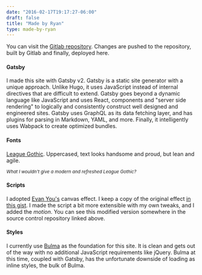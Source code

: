 ```yaml
---
date: "2016-02-17T19:17:27-06:00"
draft: false
title: "Made by Ryan"
type: made-by-ryan
---
```


You can visit the [Gitlab repository](https://gitlab.com/ryanmr/ryanrampersad.com). Changes are pushed to the repository, built by Gitlab and finally, deployed here.

#### Gatsby

I made this site with Gatsby v2. Gatsby is a static site generator with a unique approach. Unlike Hugo, it uses JavaScript instead of internal directives that are difficult to extend. Gatsby goes beyond a dynamic language like JavaScript and uses React, components and "server side rendering" to logically and consistently construct well designed and engineered sites. Gatsby uses GraphQL as its data fetching layer, and has plugins for parsing in Markdown, YAML, and more. Finally, it intelligently uses Wabpack to create optimized bundles.

#### Fonts

[League Gothic](https://www.theleagueofmoveabletype.com/league-gothic). Uppercased, text looks handsome and proud, but lean and agile.

<small>_What I wouldn't give a modern and refreshed League Gothic?_</small>

#### Scripts

I adopted [Evan You's](http://evanyou.me/) canvas effect. I keep a copy of the original effect [in this gist](https://gist.github.com/ryanmr/205ef4297e7821fad088). I made the script a bit more extensible with my own tweaks, and I added the _motion_. You can see this modified version somewhere in the source control repository linked above.

#### Styles

I currently use [Bulma](https://bulma.io/) as the foundation for this site. It is clean and gets out of the way with no additional JavaScript requirements like jQuery. Bulma at this time, coupled with Gatsby, has the unfortunate downside of loading as inline styles, the bulk of Bulma.

